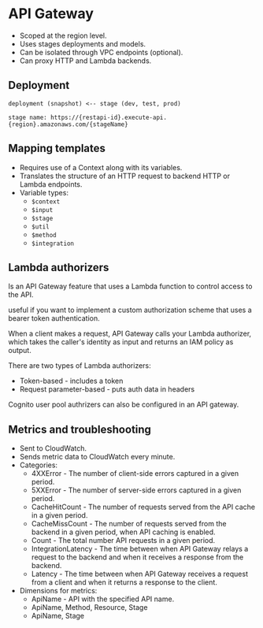 # API Gateway

- Scoped at the region level.
- Uses stages deployments and models.
- Can be isolated through VPC endpoints (optional).
- Can proxy HTTP and Lambda backends.

## Deployment

```
deployment (snapshot) <-- stage (dev, test, prod)

stage name: https://{restapi-id}.execute-api.{region}.amazonaws.com/{stageName}
```

## Mapping templates

- Requires use of a Context along with its variables.
- Translates the structure of an HTTP request to backend HTTP or Lambda endpoints.
- Variable types:
  - `$context`
  - `$input`
  - `$stage`
  - `$util`
  - `$method`
  - `$integration`

## Lambda authorizers

Is an API Gateway feature that uses a Lambda function to control access to the API.

useful if you want to implement a custom authorization scheme that uses a bearer token authentication.

When a client makes a request, API Gateway calls your Lambda authorizer, which takes the caller's identity as input and returns an IAM policy as output.

There are two types of Lambda authorizers:

- Token-based - includes a token
- Request parameter-based - puts auth data in headers

Cognito user pool authrizers can also be configured in an API gateway.

## Metrics and troubleshooting

- Sent to CloudWatch.
- Sends metric data to CloudWatch every minute.
- Categories:
  - 4XXError - The number of client-side errors captured in a given period.
  - 5XXError - The number of server-side errors captured in a given period.
  - CacheHitCount - The number of requests served from the API cache in a given period.
  - CacheMissCount - The number of requests served from the backend in a given period, when API caching is enabled.
  - Count - The total number API requests in a given period.
  - IntegrationLatency - The time between when API Gateway relays a request to the backend and when it receives a response from the backend.
  - Latency - The time between when API Gateway receives a request from a client and when it returns a response to the client.
- Dimensions for metrics:
  - ApiName - API with the specified API name.
  - ApiName, Method, Resource, Stage
  - ApiName, Stage
